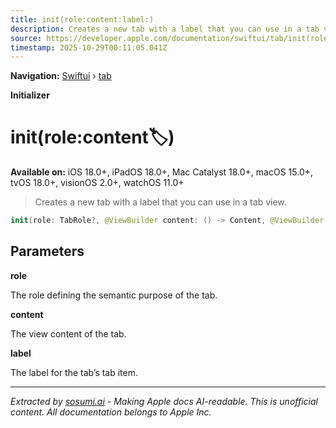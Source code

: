 ```yaml
---
title: init(role:content:label:)
description: Creates a new tab with a label that you can use in a tab view.
source: https://developer.apple.com/documentation/swiftui/tab/init(role:content:label:)
timestamp: 2025-10-29T00:11:05.041Z
---
```


**Navigation:** [Swiftui](/documentation/swiftui) › [tab](/documentation/swiftui/tab)

**Initializer**

# init(role:content:label:)

**Available on:** iOS 18.0+, iPadOS 18.0+, Mac Catalyst 18.0+, macOS 15.0+, tvOS 18.0+, visionOS 2.0+, watchOS 11.0+

> Creates a new tab with a label that you can use in a tab view.

```swift
init(role: TabRole?, @ViewBuilder content: () -> Content, @ViewBuilder label: () -> Label)
```

## Parameters

**role**

The role defining the semantic purpose of the tab.



**content**

The view content of the tab.



**label**

The label for the tab’s tab item.

---

*Extracted by [sosumi.ai](https://sosumi.ai) - Making Apple docs AI-readable.*
*This is unofficial content. All documentation belongs to Apple Inc.*

